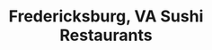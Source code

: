 ---
layout: city
title: Fredericksburg, VA Sushi Restaurants
permalink: /virginia/fredericksburg/
stateAbbr: VA
stateName: Virginia
cityName: Fredericksburg

---
